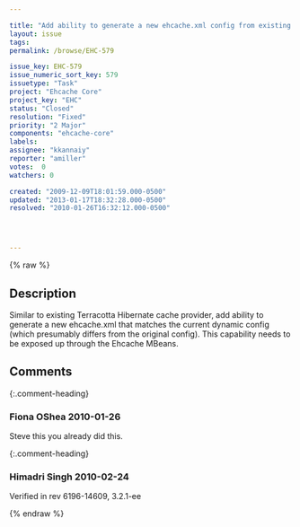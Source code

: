 ```yaml
---

title: "Add ability to generate a new ehcache.xml config from existing dynamic config"
layout: issue
tags: 
permalink: /browse/EHC-579

issue_key: EHC-579
issue_numeric_sort_key: 579
issuetype: "Task"
project: "Ehcache Core"
project_key: "EHC"
status: "Closed"
resolution: "Fixed"
priority: "2 Major"
components: "ehcache-core"
labels: 
assignee: "kkannaiy"
reporter: "amiller"
votes:  0
watchers: 0

created: "2009-12-09T18:01:59.000-0500"
updated: "2013-01-17T18:32:28.000-0500"
resolved: "2010-01-26T16:32:12.000-0500"




---
```


{% raw %}

## Description

<div markdown="1" class="description">

Similar to existing Terracotta Hibernate cache provider, add ability to generate a new ehcache.xml that matches the current dynamic config (which presumably differs from the original config).  This capability needs to be exposed up through the Ehcache MBeans.

</div>

## Comments


{:.comment-heading}
### **Fiona OShea** <span class="date">2010-01-26</span>

<div markdown="1" class="comment">

Steve this you already did this.

</div>


{:.comment-heading}
### **Himadri Singh** <span class="date">2010-02-24</span>

<div markdown="1" class="comment">

Verified in rev 6196-14609, 3.2.1-ee

</div>



{% endraw %}
